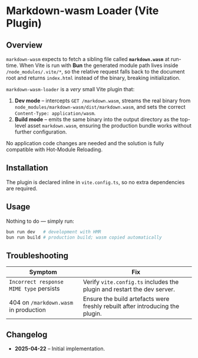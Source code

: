 # Markdown-wasm Loader (Vite Plugin)

## Overview
`markdown-wasm` expects to fetch a sibling file called **`markdown.wasm`** at
run-time.
When Vite is run with **Bun** the generated module path lives inside
`/node_modules/.vite/*`, so the relative request falls back to the document
root and returns `index.html` instead of the binary, breaking initialization.

`markdown-wasm-loader` is a _very_ small Vite plugin that:

1. **Dev mode** – intercepts `GET /markdown.wasm`, streams the real binary from
   `node_modules/markdown-wasm/dist/markdown.wasm`, and sets the correct
   `Content-Type: application/wasm`.
2. **Build mode** – emits the same binary into the output directory as the
   top-level asset `markdown.wasm`, ensuring the production bundle works
   without further configuration.

No application code changes are needed and the solution is fully compatible
with Hot-Module Reloading.

## Installation
The plugin is declared inline in `vite.config.ts`, so no extra dependencies are
required.

## Usage
Nothing to do — simply run:

```bash
bun run dev   # development with HMR
bun run build # production build; wasm copied automatically
```

## Troubleshooting
| Symptom                                   | Fix                                               |
| ----------------------------------------- | ------------------------------------------------- |
| `Incorrect response MIME type` persists   | Verify `vite.config.ts` includes the plugin and restart the dev server. |
| 404 on `/markdown.wasm` in production     | Ensure the build artefacts were freshly rebuilt after introducing the plugin. |

## Changelog
- **2025-04-22** – Initial implementation.